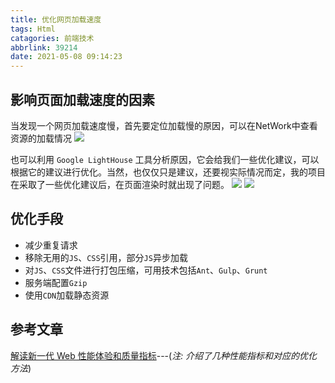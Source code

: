 ```yaml
---
title: 优化网页加载速度
tags: Html
catagories: 前端技术
abbrlink: 39214
date: 2021-05-08 09:14:23
---
```


## 影响页面加载速度的因素
当发现一个网页加载速度慢，首先要定位加载慢的原因，可以在NetWork中查看资源的加载情况
![](https://i.loli.net/2021/05/17/OqEWAdp2Ctg1bIL.png)

也可以利用 `Google LightHouse` 工具分析原因，它会给我们一些优化建议，可以根据它的建议进行优化。当然，也仅仅只是建议，还要视实际情况而定，我的项目在采取了一些优化建议后，在页面渲染时就出现了问题。
![](https://i.loli.net/2021/05/17/IKHXzpcfOe1NYmJ.png)
![](https://i.loli.net/2021/05/17/erOMt2ZaHUwDmCW.png)

## 优化手段
* 减少重复请求
* 移除无用的`JS`、`CSS`引用，部分`JS`异步加载
* 对`JS`、`CSS`文件进行打包压缩，可用技术包括`Ant`、`Gulp`、`Grunt`
* 服务端配置`Gzip`
* 使用`CDN`加载静态资源

## 参考文章
[解读新一代 Web 性能体验和质量指标](https://segmentfault.com/a/1190000022744550)---(*注: 介绍了几种性能指标和对应的优化方法*)